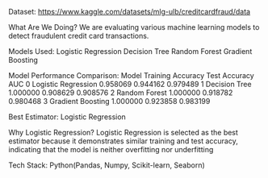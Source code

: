 Dataset: https://www.kaggle.com/datasets/mlg-ulb/creditcardfraud/data

What Are We Doing?
We are evaluating various machine learning models to detect fraudulent credit card transactions.

Models Used:
    Logistic Regression
    Decision Tree
    Random Forest
    Gradient Boosting

Model Performance Comparison:
                 Model  Training Accuracy  Test Accuracy       AUC
0  Logistic Regression           0.958069       0.944162  0.979489
1        Decision Tree           1.000000       0.908629  0.908576
2        Random Forest           1.000000       0.918782  0.980468
3    Gradient Boosting           1.000000       0.923858  0.983199

Best Estimator: Logistic Regression

Why Logistic Regression?
Logistic Regression is selected as the best estimator because it demonstrates similar training and test accuracy, indicating that the model is neither overfitting nor underfitting

Tech Stack: Python(Pandas, Numpy, Scikit-learn, Seaborn)